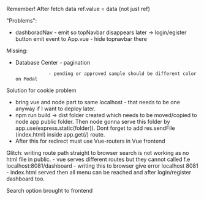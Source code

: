 Remember!
After fetch data ref.value = data (not just ref)

"Problems":
- dashboradNav -  emit so topNavbar disappears later -> login/egister button emit event to App.vue - hide topnavbar there

Missing:
- Database Center 
                  - pagination

                  - pending or approved sample should be different color on Modal


Solution for cookie problem
- bring vue and node part to same localhost - that needs to be one anyway if I want to deploy later.
- npm run build -> dist folder created which needs to be moved/copied to node app public folder. Then node gonna serve this folder by app.use(express.static(folder)). Dont forget to add res.sendFile (index.html) inside app.get(/) route. 
- After this for redirect must use Vue-routers in Vue frontend

Glitch: writing route path straight to browser search is not working as no html file in public. - vue serves different routes but they cannot called
f.e localhost:8081/dashboard - writing this to browser give error
localhost 8081 - index.html served then all menu can be reached and after login/register dashboard too.


Search option brought to frontend